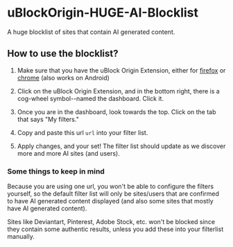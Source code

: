 # uBlockOrigin-HUGE-AI-Blocklist
A huge blocklist of sites that contain AI generated content.



## How to use the blocklist?

1. Make sure that you have the uBlock Origin Extension, either for [firefox](https://addons.mozilla.org/en-US/firefox/addon/ublock-origin/) or [chrome](https://chromewebstore.google.com/detail/ublock-origin/cjpalhdlnbpafiamejdnhcphjbkeiagm) (also works on Android)

2. Click on the uBlock Origin Extension, and in the bottom right, there is a cog-wheel symbol--named the dashboard. Click it.

3. Once you are in the dashboard, look towards the top. Click on the tab that says "My filters."

4. Copy and paste this url ```url``` into your filter list.

5. Apply changes, and your set! The filter list should update as we discover more and more AI sites (and users).

### Some things to keep in mind

Because you are using one url, you won't be able to configure the filters yourself, so the default filter list will only be sites/users that are confirmed to have AI generated content displayed (and also some sites that mostly have AI generated content). 

Sites like Deviantart, Pinterest, Adobe Stock, etc. won't be blocked since they contain some authentic results, unless you add these into your filterlist manually.





